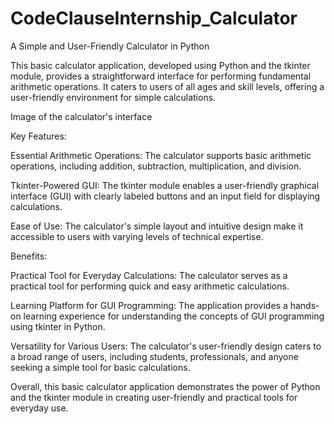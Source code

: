 # CodeClauseInternship_Calculator
A Simple and User-Friendly Calculator in Python

This basic calculator application, developed using Python and the tkinter module, provides a straightforward interface for performing fundamental arithmetic operations. It caters to users of all ages and skill levels, offering a user-friendly environment for simple calculations.

Image of the calculator's interface

Key Features:

Essential Arithmetic Operations: The calculator supports basic arithmetic operations, including addition, subtraction, multiplication, and division.

Tkinter-Powered GUI: The tkinter module enables a user-friendly graphical interface (GUI) with clearly labeled buttons and an input field for displaying calculations.

Ease of Use: The calculator's simple layout and intuitive design make it accessible to users with varying levels of technical expertise.

Benefits:

Practical Tool for Everyday Calculations: The calculator serves as a practical tool for performing quick and easy arithmetic calculations.

Learning Platform for GUI Programming: The application provides a hands-on learning experience for understanding the concepts of GUI programming using tkinter in Python.

Versatility for Various Users: The calculator's user-friendly design caters to a broad range of users, including students, professionals, and anyone seeking a simple tool for basic calculations.

Overall, this basic calculator application demonstrates the power of Python and the tkinter module in creating user-friendly and practical tools for everyday use.
